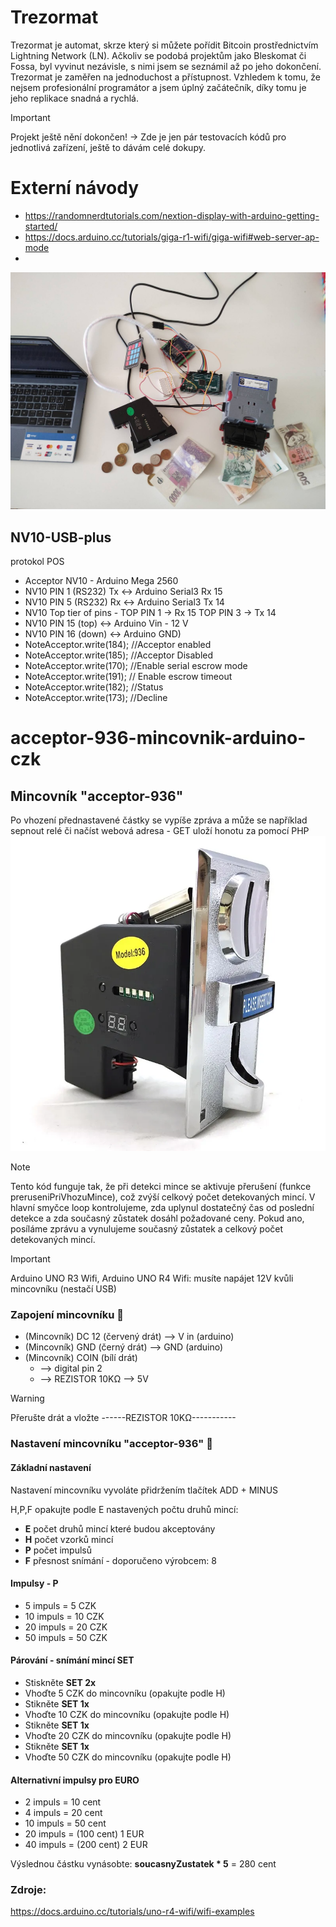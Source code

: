 # Trezormat
Trezormat je automat, skrze který si můžete pořídit Bitcoin prostřednictvím Lightning Network (LN). Ačkoliv se podobá projektům jako Bleskomat či Fossa, byl vyvinut nezávisle, s nimi jsem se seznámil až po jeho dokončení. Trezormat je zaměřen na jednoduchost a přístupnost. Vzhledem k tomu, že nejsem profesionální programátor a jsem úplný začátečník, díky tomu je jeho replikace snadná a rychlá.

> [!IMPORTANT]  
> Projekt ještě nění dokončen! -> Zde je jen pár testovacích kódů pro jednotlivá zařízení, ještě to dávám celé dokupy. 


# Externí návody
- https://randomnerdtutorials.com/nextion-display-with-arduino-getting-started/
- https://docs.arduino.cc/tutorials/giga-r1-wifi/giga-wifi#web-server-ap-mode
- 



![acceptor](trezormat.jpeg)

## NV10-USB-plus
protokol POS
 * Acceptor NV10  - Arduino Mega 2560
 * NV10 PIN 1 (RS232) Tx <-> Arduino Serial3 Rx 15
 * NV10 PIN 5 (RS232) Rx <-> Arduino Serial3 Tx 14
 * NV10 Top tier of pins - TOP PIN 1 -> Rx 15 TOP PIN 3 -> Tx 14
 * NV10 PIN 15 (top) <-> Arduino Vin - 12 V   
 * NV10 PIN 16 (down) <-> Arduino GND)  
 * NoteAcceptor.write(184);  //Acceptor enabled
 * NoteAcceptor.write(185); //Acceptor Disabled
 * NoteAcceptor.write(170);  //Enable serial escrow mode
 * NoteAcceptor.write(191); // Enable escrow timeout
 * NoteAcceptor.write(182); //Status
 * NoteAcceptor.write(173); //Decline
# acceptor-936-mincovnik-arduino-czk

## Mincovník "acceptor-936" 

 Po vhození přednastavené částky se vypíše zpráva a může se například sepnout relé či načíst webová adresa - GET uloží honotu za pomocí PHP
![acceptor](mince.webp)


> [!NOTE]  
>Tento kód funguje tak, že při detekci mince se aktivuje přerušení (funkce preruseniPriVhozuMince), což zvýší celkový počet detekovaných mincí. V hlavní smyčce loop kontrolujeme, zda uplynul dostatečný čas od poslední detekce a zda současný zůstatek dosáhl požadované ceny. Pokud ano, posíláme zprávu a vynulujeme současný zůstatek a celkový počet detekovaných mincí.


> [!IMPORTANT]  
> Arduino UNO R3 Wifi, Arduino UNO R4 Wifi: musíte napájet 12V kvůli mincovníku (nestačí USB) 


### Zapojení mincovníku 🏴
- (Mincovník) DC 12 (červený drát)  --> V in (arduino)
- (Mincovník) GND (černý drát)      --> GND (arduino)
- (Mincovník) COIN (bílí drát)
  - --> digital pin 2
  - --> REZISTOR 10KΩ --> 5V
  

> [!WARNING]  
> Přerušte drát a vložte ------REZISTOR 10KΩ-----------  



### Nastavení mincovníku "acceptor-936" 💜

#### Základní nastavení 

Nastavení mincovníku vyvoláte přidržením tlačítek ADD + MINUS

H,P,F opakujte podle E nastavených počtu druhů mincí:

- **E** počet druhů mincí které budou akceptovány
- **H** počet vzorků mincí
- **P** počet impulsů
- **F** přesnost snímání - doporučeno výrobcem: 8

#### Impulsy - P
- 5 impuls = 5 CZK
- 10 impuls = 10 CZK
- 20 impuls = 20 CZK
- 50 impuls = 50 CZK

#### Párování - snímání mincí  SET
- Stiskněte **SET 2x**
- Vhoďte 5 CZK do mincovníku (opakujte podle H) 
- Stikněte **SET 1x**
- Vhoďte 10 CZK do mincovníku (opakujte podle H)
- Stikněte **SET 1x**
- Vhoďte 20 CZK do mincovníku (opakujte podle H)
- Stikněte **SET 1x**
- Vhoďte 50 CZK do mincovníku (opakujte podle H)

#### Alternativní impulsy pro EURO
- 2 impuls = 10 cent
- 4 impuls = 20 cent 
- 10 impuls = 50 cent
- 20 impuls = (100 cent) 1 EUR
- 40 impuls = (200 cent) 2 EUR

Výslednou částku vynásobte: **soucasnyZustatek * 5** = 280 cent 



### Zdroje:
https://docs.arduino.cc/tutorials/uno-r4-wifi/wifi-examples
